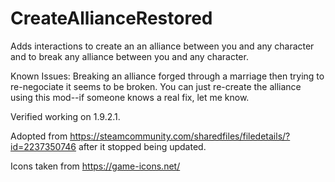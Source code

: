 # CreateAllianceRestored
Adds interactions to create an an alliance between you and any character and to break any alliance between you and any character.

Known Issues:
Breaking an alliance forged through a marriage then trying to re-negociate it seems to be broken. You can just re-create the alliance using this mod--if someone knows a real fix, let me know.

Verified working on 1.9.2.1.

Adopted from https://steamcommunity.com/sharedfiles/filedetails/?id=2237350746 after it stopped being updated.

Icons taken from https://game-icons.net/